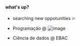 #### what's up? <h4>


* searching new oppotunities 🔥


* Programação @ ![image](https://img.shields.io/badge/Edx-193A3E?style=for-the-badge&logo=edx&logoColor=white)
* Ciência de dados @ EBAC
